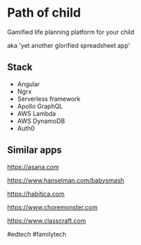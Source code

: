 Path of child
=============

Gamified life planning platform for your child

aka 'yet another glorified spreadsheet app'


Stack
-----

- Angular
- Ngrx
- Serverless framework
- Apollo GraphQL
- AWS Lambda
- AWS DynamoDB
- Auth0


Similar apps
------------

https://asana.com

https://www.hanselman.com/babysmash

https://habitica.com

https://www.choremonster.com

https://www.classcraft.com

#edtech #familytech
